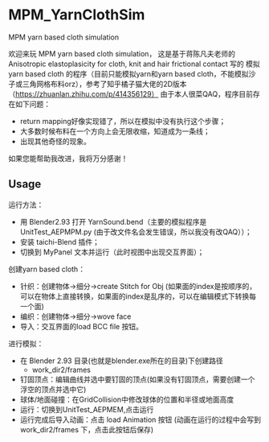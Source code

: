 # MPM_YarnClothSim
MPM yarn based cloth simulation

欢迎来玩 MPM yarn based cloth simulation， 这是基于蒋陈凡夫老师的 Anisotropic elastoplasicity for cloth, knit and hair frictional contact 写的 模拟 yarn based cloth 的程序（目前只能模拟yarn和yarn based cloth，不能模拟沙子或三角网格布料orz），参考了知乎橘子猫大佬的2D版本（https://zhuanlan.zhihu.com/p/414356129）
由于本人很菜QAQ，程序目前存在如下问题：
- return mapping好像实现错了，所以在模拟中没有执行这个步骤；
- 大多数时候布料在一个方向上会无限收缩，知道成为一条线；
- 出现其他奇怪的现象。

如果您能帮助我改进，我将万分感谢！

## Usage

运行方法：

- 用 Blender2.93 打开 YarnSound.bend（主要的模拟程序是 UnitTest_AEPMPM.py (由于改文件名会发生错误，所以我没有改QAQ））；
- 安装 taichi-Blend 插件；
- 切换到 MyPanel 文本并运行（此时视图中出现交互界面）；

创建yarn based cloth：

- 针织：创建物体->细分->create Stitch for Obj (如果面的index是按顺序的，可以在物体上直接转换，如果面的index是乱序的，可以在编辑模式下转换每一个面)
- 编织：创建物体->细分->wove face
- 导入：交互界面的load BCC file 按钮。

进行模拟：

- 在 Blender 2.93 目录(也就是blender.exe所在的目录)下创建路径
  - work_dir2/frames
- 钉固顶点：编辑曲线并选中要钉固的顶点(如果没有钉固顶点，需要创建一个浮空的顶点并选中它)
- 球体/地面碰撞：在GridCollision中修改球体的位置和半径或地面高度
- 运行：切换到UnitTest_AEPMEM,点击运行
- 运行完成后导入动画：点击 load Animation 按钮 (动画在运行的过程中会写到 work_dir2/frames 下，点击此按钮后保存)
